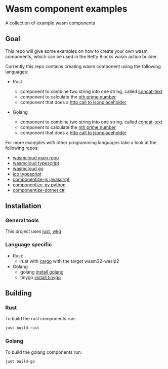# Wasm component examples

A collection of example wasm components

## Goal

This repo will give some examples on how to create your own wasm components, which can be used in the Betty Blocks wasm action builder.

Currently this repo contains creating wasm component using the following languages:

- Rust
  - component to combine two string into one string, called [concat-text](./rust/concat-text) 
  - component to calculate the [nth prime number](./rust/nth-prime-number/)
  - component that does a [http call to jsonplaceholder](./rust/http-request/)

- Golang
  - component to combine two string into one string, called [concat-text](./go/concat-text) 
  - component to calculate the [nth prime number](./go/nth-prime-number/)
  - component that does a [http call to jsonplaceholder](./go/http-request/)

For more examples with other programming languages take a look at the following repos:

- [wasmcloud main repo](https://github.com/wasmCloud/wasmCloud/tree/main/examples)
- [wasmcloud typescript](https://github.com/wasmCloud/typescript)
- [wasmcloud go](https://github.com/wasmCloud/go)
- [jco typescript](https://github.com/bytecodealliance/jco/tree/main/examples/components)
- [componentize-js javascript](https://github.com/bytecodealliance/ComponentizeJS/tree/main/examples)
- [componentize-py python](https://github.com/bytecodealliance/componentize-py/tree/main/examples)
- [componentize-dotnet c#](https://github.com/bytecodealliance/componentize-dotnet)

## Installation

### General tools
This project uses [just](https://github.com/casey/just), [wkg](https://github.com/bytecodealliance/wasm-pkg-tools)

### Language specific
- Rust:
  - rust with [cargo](https://www.rust-lang.org/tools/install) with the target wasm32-wasip2
- Golang
  - golang [install golang](https://go.dev/doc/install)
  - tinygo [install tinygo](https://tinygo.org/getting-started/install/)

## Building

### Rust
To build the rust components run:

```sh
just build-rust
```

### Golang
To build the golang components run:

```sh
just build-go
```
